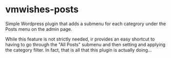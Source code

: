 # vmwishes-posts

Simple Wordpress plugin that adds a submenu for each categrory under the Posts menu on the admin page.

While this feature is not strictly needed, ir provides an easy shortcut to having to go through the "All Posts" submenu and then setting and applying the category filter.  In fact, that is all that this plugin is actually doing...
